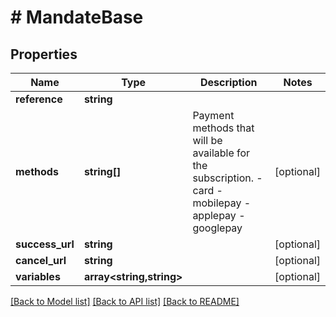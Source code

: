 # # MandateBase

## Properties

Name | Type | Description | Notes
------------ | ------------- | ------------- | -------------
**reference** | **string** |  |
**methods** | **string[]** | Payment methods that will be available for the subscription.   - card   - mobilepay   - applepay   - googlepay | [optional]
**success_url** | **string** |  | [optional]
**cancel_url** | **string** |  | [optional]
**variables** | **array<string,string>** |  | [optional]

[[Back to Model list]](../../README.md#models) [[Back to API list]](../../README.md#endpoints) [[Back to README]](../../README.md)
